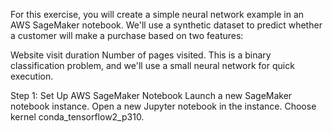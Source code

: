 For this exercise, you will create a simple neural network example in an AWS SageMaker notebook. We'll use a synthetic dataset to predict whether a customer will make a purchase based on two features:

Website visit duration
Number of pages visited.
This is a binary classification problem, and we'll use a small neural network for quick execution.

Step 1: Set Up AWS SageMaker Notebook
Launch a new SageMaker notebook instance.
Open a new Jupyter notebook in the instance.
Choose kernel conda_tensorflow2_p310.